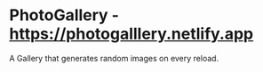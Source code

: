 # PhotoGallery - https://photogalllery.netlify.app
A Gallery that generates random images on every reload. 
